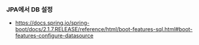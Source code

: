 ### JPA에서 DB 설정
- https://docs.spring.io/spring-boot/docs/2.1.7.RELEASE/reference/html/boot-features-sql.html#boot-features-configure-datasource